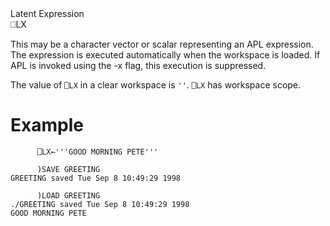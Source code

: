 <div class="heading">
  <div class="name">Latent Expression</div>
  <div class="command">⎕LX</div>
</div>

This may be a character vector or scalar representing an APL expression.  The expression is executed automatically when the workspace is loaded.  If APL is invoked using the  -x  flag, this execution is suppressed.

The value of `⎕LX` in a clear workspace is `''`. `⎕LX` has workspace scope.

# Example
```apl
      ⎕LX←'''GOOD MORNING PETE'''
 
      )SAVE GREETING
GREETING saved Tue Sep 8 10:49:29 1998
 
      )LOAD GREETING
./GREETING saved Tue Sep 8 10:49:29 1998
GOOD MORNING PETE
```
